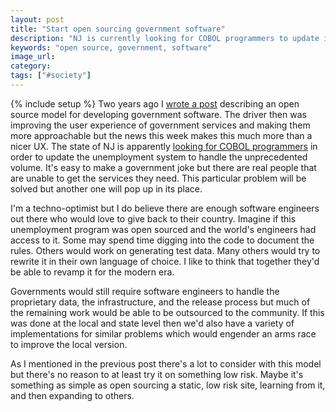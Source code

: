 ```yaml
---
layout: post
title: "Start open sourcing government software"
description: "NJ is currently looking for COBOL programmers to update its unemployment software. Imagine this was open source and the community was able to contribute."
keywords: "open source, government, software"
image_url:
category:
tags: ["#society"]
---
```

{% include setup %}
Two years ago I [wrote a post](/2017/09/22/open-sourcing-government/) describing an open source model for developing government software. The driver then was improving the user experience of government services and making them more approachable but the news this week makes this much more than a nicer UX. The state of NJ is apparently [looking for COBOL programmers](https://www.youtube.com/watch?v=HSVgHlSTPYQ) in order to update the unemployment system to handle the unprecedented volume. It's easy to make a government joke but there are real people that are unable to get the services they need. This particular problem will be solved but another one will pop up in its place.

I'm a techno-optimist but I do believe there are enough software engineers out there who would love to give back to their country. Imagine if this unemployment program was open sourced and the world's engineers had access to it. Some may spend time digging into the code to document the rules. Others would work on generating test data. Many others would try to rewrite it in their own language of choice. I like to think that together they'd be able to revamp it for the modern era.

Governments would still require software engineers to handle the proprietary data, the infrastructure, and the release process but much of the remaining work would be able to be outsourced to the community. If this was done at the local and state level then we'd also have a variety of implementations for similar problems which would engender an arms race to improve the local version.

As I mentioned in the previous post there's a lot to consider with this model but there's no reason to at least try it on something low risk. Maybe it's something as simple as open sourcing a static, low risk site, learning from it, and then expanding to others.
